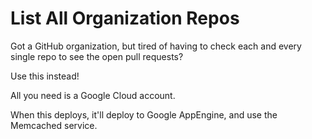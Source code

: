 List All Organization Repos
===========================

Got a GitHub organization, but tired of having to check each and every single
repo to see the open pull requests?

Use this instead!

All you need is a Google Cloud account.

When this deploys, it'll deploy to Google AppEngine, and use the Memcached service.
